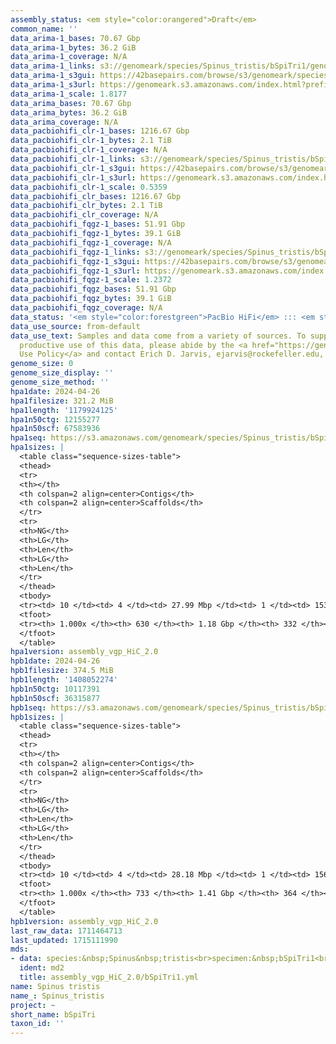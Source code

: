 ```yaml
---
assembly_status: <em style="color:orangered">Draft</em>
common_name: ''
data_arima-1_bases: 70.67 Gbp
data_arima-1_bytes: 36.2 GiB
data_arima-1_coverage: N/A
data_arima-1_links: s3://genomeark/species/Spinus_tristis/bSpiTri1/genomic_data/arima/<br>
data_arima-1_s3gui: https://42basepairs.com/browse/s3/genomeark/species/Spinus_tristis/bSpiTri1/genomic_data/arima/
data_arima-1_s3url: https://genomeark.s3.amazonaws.com/index.html?prefix=species/Spinus_tristis/bSpiTri1/genomic_data/arima/
data_arima-1_scale: 1.8177
data_arima_bases: 70.67 Gbp
data_arima_bytes: 36.2 GiB
data_arima_coverage: N/A
data_pacbiohifi_clr-1_bases: 1216.67 Gbp
data_pacbiohifi_clr-1_bytes: 2.1 TiB
data_pacbiohifi_clr-1_coverage: N/A
data_pacbiohifi_clr-1_links: s3://genomeark/species/Spinus_tristis/bSpiTri1/genomic_data/pacbio_hifi/<br>
data_pacbiohifi_clr-1_s3gui: https://42basepairs.com/browse/s3/genomeark/species/Spinus_tristis/bSpiTri1/genomic_data/pacbio_hifi/
data_pacbiohifi_clr-1_s3url: https://genomeark.s3.amazonaws.com/index.html?prefix=species/Spinus_tristis/bSpiTri1/genomic_data/pacbio_hifi/
data_pacbiohifi_clr-1_scale: 0.5359
data_pacbiohifi_clr_bases: 1216.67 Gbp
data_pacbiohifi_clr_bytes: 2.1 TiB
data_pacbiohifi_clr_coverage: N/A
data_pacbiohifi_fqgz-1_bases: 51.91 Gbp
data_pacbiohifi_fqgz-1_bytes: 39.1 GiB
data_pacbiohifi_fqgz-1_coverage: N/A
data_pacbiohifi_fqgz-1_links: s3://genomeark/species/Spinus_tristis/bSpiTri1/genomic_data/pacbio_hifi/<br>
data_pacbiohifi_fqgz-1_s3gui: https://42basepairs.com/browse/s3/genomeark/species/Spinus_tristis/bSpiTri1/genomic_data/pacbio_hifi/
data_pacbiohifi_fqgz-1_s3url: https://genomeark.s3.amazonaws.com/index.html?prefix=species/Spinus_tristis/bSpiTri1/genomic_data/pacbio_hifi/
data_pacbiohifi_fqgz-1_scale: 1.2372
data_pacbiohifi_fqgz_bases: 51.91 Gbp
data_pacbiohifi_fqgz_bytes: 39.1 GiB
data_pacbiohifi_fqgz_coverage: N/A
data_status: '<em style="color:forestgreen">PacBio HiFi</em> ::: <em style="color:forestgreen">Arima</em>'
data_use_source: from-default
data_use_text: Samples and data come from a variety of sources. To support fair and
  productive use of this data, please abide by the <a href="https://genome10k.soe.ucsc.edu/data-use-policies/">Data
  Use Policy</a> and contact Erich D. Jarvis, ejarvis@rockefeller.edu, with any questions.
genome_size: 0
genome_size_display: ''
genome_size_method: ''
hpa1date: 2024-04-26
hpa1filesize: 321.2 MiB
hpa1length: '1179924125'
hpa1n50ctg: 12155277
hpa1n50scf: 67583936
hpa1seq: https://s3.amazonaws.com/genomeark/species/Spinus_tristis/bSpiTri1/assembly_vgp_HiC_2.0/bSpiTri1.HiC.hap1.20240426.fasta.gz
hpa1sizes: |
  <table class="sequence-sizes-table">
  <thead>
  <tr>
  <th></th>
  <th colspan=2 align=center>Contigs</th>
  <th colspan=2 align=center>Scaffolds</th>
  </tr>
  <tr>
  <th>NG</th>
  <th>LG</th>
  <th>Len</th>
  <th>LG</th>
  <th>Len</th>
  </tr>
  </thead>
  <tbody>
  <tr><td> 10 </td><td> 4 </td><td> 27.99 Mbp </td><td> 1 </td><td> 153.46 Mbp </td></tr><tr><td> 20 </td><td> 8 </td><td> 22.23 Mbp </td><td> 2 </td><td> 119.57 Mbp </td></tr><tr><td> 30 </td><td> 14 </td><td> 18.90 Mbp </td><td> 3 </td><td> 118.45 Mbp </td></tr><tr><td> 40 </td><td> 21 </td><td> 15.65 Mbp </td><td> 5 </td><td> 73.19 Mbp </td></tr><tr style="background-color:#cccccc;"><td> 50 </td><td> 30 </td><td style="background-color:#88ff88;"> 12.16 Mbp </td><td> 6 </td><td style="background-color:#88ff88;"> 67.58 Mbp </td></tr><tr><td> 60 </td><td> 42 </td><td> 9.12 Mbp </td><td> 9 </td><td> 33.11 Mbp </td></tr><tr><td> 70 </td><td> 58 </td><td> 5.05 Mbp </td><td> 13 </td><td> 21.62 Mbp </td></tr><tr><td> 80 </td><td> 90 </td><td> 2.74 Mbp </td><td> 21 </td><td> 11.76 Mbp </td></tr><tr><td> 90 </td><td> 148 </td><td> 1.38 Mbp </td><td> 37 </td><td> 3.97 Mbp </td></tr><tr><td> 100 </td><td> 630 </td><td> 5.34 Kbp </td><td> 332 </td><td> 5.34 Kbp </td></tr></tbody>
  <tfoot>
  <tr><th> 1.000x </th><th> 630 </th><th> 1.18 Gbp </th><th> 332 </th><th> 1.18 Gbp </th></tr>
  </tfoot>
  </table>
hpa1version: assembly_vgp_HiC_2.0
hpb1date: 2024-04-26
hpb1filesize: 374.5 MiB
hpb1length: '1408052274'
hpb1n50ctg: 10117391
hpb1n50scf: 36315877
hpb1seq: https://s3.amazonaws.com/genomeark/species/Spinus_tristis/bSpiTri1/assembly_vgp_HiC_2.0/bSpiTri1.HiC.hap2.20240426.fasta.gz
hpb1sizes: |
  <table class="sequence-sizes-table">
  <thead>
  <tr>
  <th></th>
  <th colspan=2 align=center>Contigs</th>
  <th colspan=2 align=center>Scaffolds</th>
  </tr>
  <tr>
  <th>NG</th>
  <th>LG</th>
  <th>Len</th>
  <th>LG</th>
  <th>Len</th>
  </tr>
  </thead>
  <tbody>
  <tr><td> 10 </td><td> 4 </td><td> 28.18 Mbp </td><td> 1 </td><td> 156.12 Mbp </td></tr><tr><td> 20 </td><td> 10 </td><td> 19.26 Mbp </td><td> 3 </td><td> 118.64 Mbp </td></tr><tr><td> 30 </td><td> 18 </td><td> 15.44 Mbp </td><td> 4 </td><td> 79.66 Mbp </td></tr><tr><td> 40 </td><td> 28 </td><td> 12.99 Mbp </td><td> 6 </td><td> 68.83 Mbp </td></tr><tr style="background-color:#cccccc;"><td> 50 </td><td> 40 </td><td style="background-color:#88ff88;"> 10.12 Mbp </td><td> 8 </td><td style="background-color:#88ff88;"> 36.32 Mbp </td></tr><tr><td> 60 </td><td> 57 </td><td> 7.07 Mbp </td><td> 13 </td><td> 28.18 Mbp </td></tr><tr><td> 70 </td><td> 81 </td><td> 4.44 Mbp </td><td> 19 </td><td> 16.90 Mbp </td></tr><tr><td> 80 </td><td> 122 </td><td> 2.55 Mbp </td><td> 31 </td><td> 8.37 Mbp </td></tr><tr><td> 90 </td><td> 202 </td><td> 1.25 Mbp </td><td> 59 </td><td> 2.65 Mbp </td></tr><tr><td> 100 </td><td> 733 </td><td> 15.00 Kbp </td><td> 364 </td><td> 15.00 Kbp </td></tr></tbody>
  <tfoot>
  <tr><th> 1.000x </th><th> 733 </th><th> 1.41 Gbp </th><th> 364 </th><th> 1.41 Gbp </th></tr>
  </tfoot>
  </table>
hpb1version: assembly_vgp_HiC_2.0
last_raw_data: 1711464713
last_updated: 1715111990
mds:
- data: species:&nbsp;Spinus&nbsp;tristis<br>specimen:&nbsp;bSpiTri1<br>projects:&nbsp;<br>&nbsp;&nbsp;-&nbsp;vgp<br>assembled_by_group:&nbsp;Rockefeller<br>data_location:&nbsp;S3<br>release_to:&nbsp;S3<br>combine_for_curation:&nbsp;true<br>hap1:&nbsp;s3://genomeark/species/Spinus_tristis/bSpiTri1/assembly_vgp_HiC_2.0/bSpiTri1.HiC.hap1.20240426.fasta.gz<br>hap2:&nbsp;s3://genomeark/species/Spinus_tristis/bSpiTri1/assembly_vgp_HiC_2.0/bSpiTri1.HiC.hap2.20240426.fasta.gz<br>pretext_hap1:&nbsp;s3://genomeark/species/Spinus_tristis/bSpiTri1/assembly_vgp_HiC_2.0/evaluation/hap1/pretext/bSpiTri1_hap1_s2.pretext<br>pretext_hap2:&nbsp;s3://genomeark/species/Spinus_tristis/bSpiTri1/assembly_vgp_HiC_2.0/evaluation/hap2/pretext/bSpiTri1_hap2_s2.pretext<br>kmer_spectra_img:&nbsp;s3://genomeark/species/Spinus_tristis/bSpiTri1/assembly_vgp_HiC_2.0/evaluation/merqury/bSpiTri1_png/<br>pacbio_read_dir:&nbsp;s3://genomeark/species/Spinus_tristis/bSpiTri1/genomic_data/pacbio_hifi/<br>pacbio_read_type:&nbsp;hifi<br>bionano_cmap_dir:&nbsp;s3://genomeark/species/Spinus_tristis/bSpiTri1/genomic_data/bionano/<br>hic_read_dir:&nbsp;s3://genomeark/species/Spinus_tristis/bSpiTri1/genomic_data/arima/<br>mito:&nbsp;s3://genomeark/species/Spinus_tristis/bSpiTri1/assembly_MT_rockefeller/bSpiTri1.MT.20240426.fasta.gz<br>pipeline:&nbsp;<br>&nbsp;&nbsp;-&nbsp;hifiasm&nbsp;(0.19.8+galaxy1)<br>&nbsp;&nbsp;-&nbsp;solve&nbsp;(3.7)<br>&nbsp;&nbsp;-&nbsp;yahs&nbsp;(1.2a.2+galaxy1)<br>notes:&nbsp;This&nbsp;was&nbsp;a&nbsp;Hifiasm-HiC&nbsp;assembly&nbsp;of&nbsp;bSpiTri1,&nbsp;resulting&nbsp;in&nbsp;two&nbsp;complete&nbsp;haplotypes.&nbsp;HiC&nbsp;scaffolding&nbsp;was&nbsp;performed&nbsp;with&nbsp;YaHS.&nbsp;&nbsp;The&nbsp;HiC&nbsp;prep&nbsp;kit&nbsp;used&nbsp;was&nbsp;Swift-IDT.&nbsp;<br>
  ident: md2
  title: assembly_vgp_HiC_2.0/bSpiTri1.yml
name: Spinus tristis
name_: Spinus_tristis
project: ~
short_name: bSpiTri
taxon_id: ''
---
```

